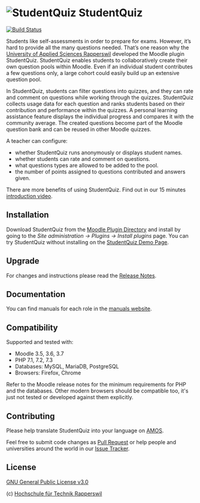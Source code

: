 # ![StudentQuiz](https://raw.githubusercontent.com/frankkoch/moodle-mod_studentquiz/master/pix/icon.svg?sanitize=true) StudentQuiz

[![Build Status](https://travis-ci.org/frankkoch/moodle-mod_studentquiz.svg?branch=master)](https://travis-ci.org/frankkoch/moodle-mod_studentquiz "Travis")

Students like self-assessments in order to prepare for exams. However, 
it’s hard to provide all the many questions needed. That’s one reason 
why the [University of Applied Sciences Rapperswil](https://www.hsr.ch/de/) developed the 
Moodle plugin StudentQuiz. StudentQuiz enables students to collaboratively 
create their own question pools within Moodle. Even if an individual student 
contributes a few questions only, a large cohort could easily build up an 
extensive question pool.

In StudentQuiz, students can filter questions into quizzes, and they can rate 
and comment on questions while working through the quizzes. StudentQuiz 
collects usage data for each question and ranks students based on their 
contribution and performance within the quizzes. A personal learning assistance 
feature displays the individual progress and compares it with the community 
average. The created questions become part of the Moodle question bank and can 
be reused in other Moodle quizzes.

A teacher can configure:
- whether StudentQuiz runs anonymously or displays student names.
- whether students can rate and comment on questions.
- what questions types are allowed to be added to the pool.
- the number of points assigned to questions contributed and answers given. 

There are more benefits of using StudentQuiz. Find out in our 15 minutes 
[introduction video](https://tube.switch.ch/videos/33da1b63).

## Installation

Download StudentQuiz from the [Moodle Plugin Directory](https://moodle.org/plugins/mod_studentquiz) and install by going to the *Site administration -> Plugins -> Install plugins* page. 
You can try StudentQuiz without installing on the [StudentQuiz Demo Page](http://studentquiz.hsr.ch/).

## Upgrade

For changes and instructions please read the [Release Notes](https://github.com/frankkoch/moodle-mod_studentquiz/releases).

## Documentation

You can find manuals for each role in the [manuals website](https://docs.moodle.org/34/en/StudentQuiz_module). 

## Compatibility

Supported and tested with:

* Moodle 3.5, 3.6, 3.7
* PHP 7.1, 7.2, 7.3
* Databases: MySQL, MariaDB, PostgreSQL
* Browsers: Firefox, Chrome

Refer to the Moodle release notes for the minimum requirements for PHP and the databases. Other modern browsers should be compatible too, it's just not tested or developed against them explicitly.

## Contributing

Please help translate StudentQuiz into your language on [AMOS](https://lang.moodle.org/local/amos/).

Feel free to submit code changes as [Pull Request](https://github.com/frankkoch/moodle-mod_studentquiz/pulls) or help people and universities around the world in our [Issue Tracker](https://github.com/frankkoch/moodle-mod_studentquiz/issues).

## License

[GNU General Public License v3.0](https://github.com/frankkoch/moodle-mod_studentquiz/blob/master/LICENSE) 

(c) [Hochschule für Technik Rapperswil](https://www.hsr.ch/)
